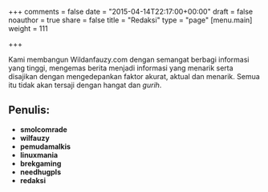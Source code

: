 +++
comments = false
date = "2015-04-14T22:17:00+00:00"
draft = false
noauthor = true
share = false
title = "Redaksi"
type = "page"
[menu.main]
weight = 111

+++

Kami membangun&nbsp;Wildanfauzy.com&nbsp;dengan semangat berbagi informasi yang tinggi, mengemas berita menjadi informasi yang menarik serta disajikan dengan mengedepankan faktor akurat, aktual dan menarik. Semua itu tidak akan tersaji dengan hangat dan&nbsp;_gurih_.

## Penulis: 

  * **smolcomrade**
  * **wilfauzy**
  * **pemudamalkis**
  * **linuxmania**
  * **brekgaming** 
  * **needhugpls**
  * **redaksi**